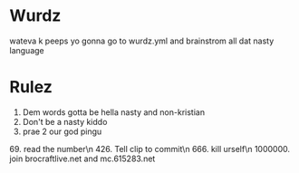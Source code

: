 # Wurdz
wateva
k peeps yo gonna go to wurdz.yml and brainstrom all dat nasty language

# Rulez
1. Dem words gotta be hella nasty and non-kristian
2. Don't be a nasty kiddo
3. prae 2 our god pingu
<dl>
<p>69. read the number\n
426. Tell clip to commit\n
666. kill urself\n
1000000. join brocraftlive.net and mc.615283.net</p>
</dl>
